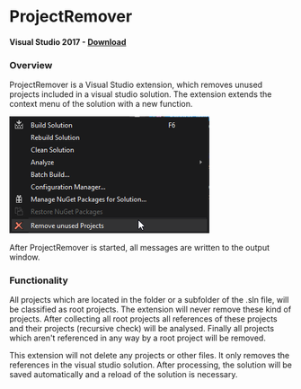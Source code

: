 # ProjectRemover
#### Visual Studio 2017 - [Download](https://marketplace.visualstudio.com/items?itemName=Printcom.VisualStudioProjectRemover)
### Overview
ProjectRemover is a Visual Studio extension, which removes unused projects included in a visual studio solution. 
The extension extends the context menu of the solution with a new function. 

![Context](./Images/Context%20menu.png)

After ProjectRemover is started, all messages are written to the output window.

### Functionality
All projects which are located in the folder or a subfolder of the .sln file, will be classified as root projects. The extension will never remove these kind of projects. After collecting all root projects all references of these projects and their projects (recursive check) will be analysed. Finally all projects which aren't referenced in any way by a root project  will be removed. 

This extension will not delete any projects or other files. It only removes the references in the visual studio solution. After processing, the solution will be saved automatically and a reload of the solution is necessary.